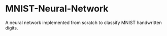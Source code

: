 # MNIST-Neural-Network
A neural network implemented from scratch to classify MNIST handwritten digits.
